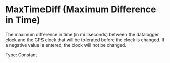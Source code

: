 # MaxTimeDiff (Maximum Difference in Time)

The maximum difference in time (in milliseconds) between the datalogger clock and the GPS clock that will be tolerated before the clock is changed. If a negative value is entered, the clock will not be changed.

Type: Constant
